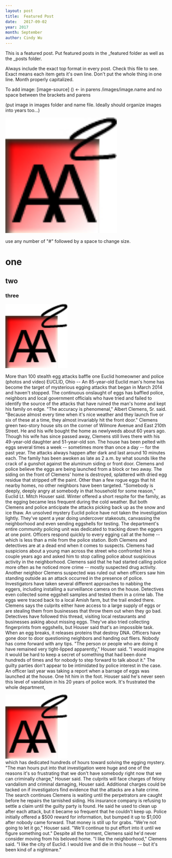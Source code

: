 ```yaml
---
layout: post
title:  Featured Post 
date:   2017-09-02 
year: 2017
month: September
author: Cindy Wu
---
```


This is a featured post. Put featured posts in the _featured folder as well as the _posts folder.

Always include the exact top format in every post. Check this file to see. Exact means each item gets it's own line. Don't put the whole thing in one line. Month properly capitalized. 

To add image:
[image-source] () <- in parens /images/image.name and no space between the brackets and parens

(put image in images folder and name file. Ideally should organize images into years too...)

<div class='float-left'>
<img src="/images/test.jpg" height='360px'>
</div>

use any number of "#" followed by a space to change size.

# one
## two
### three


<div class='float-left'>
	<img src="/images/test.jpg" height="200px">
</div>
<p>
More than 100 stealth egg attacks baffle one Euclid homeowner and police
(photos and video) EUCLID, Ohio -- An 85-year-old Euclid man's home has
become the target of mysterious egging attacks that began in March 2014
and haven't stopped. The continuous onslaught of eggs has baffled
police, neighbors and local government officials who have tried and
failed to identify the source of the attacks that have ruined the man's
home and kept his family on edge. "The accuracy is phenomenal," Albert
Clemens, Sr. said. "Because almost every time when it's nice weather and
they launch five or six of these at a time, they almost invariably hit
the front door." Clemens green two-story house sits on the corner of
Wilmore Avenue and East 210th Street. He and his wife bought the home as
newlyweds about 60 years ago. Though his wife has since passed away,
Clemens still lives there with his 49-year-old daughter and 51-year-old
son. The house has been pelted with eggs several times a week --
sometimes more than once a day -- for the past year. The attacks always
happen after dark and last around 10 minutes each. The family has been
awoken as late as 2 a.m. by what sounds like the crack of a gunshot
against the aluminum siding or front door. Clemens and police believe
the eggs are being launched from a block or two away. The siding on the
front of Clemens' home is destroyed, splattered with dried egg residue
that stripped off the paint. Other than a few rogue eggs that hit nearby
homes, no other neighbors have been targeted. "Somebody is deeply,
deeply angry at somebody in that household for some reason," Euclid Lt.
Mitch Houser said. Winter offered a short respite for the family, as the
egging became less frequent during the cold weather. But both Clemens
and police anticipate the attacks picking back up as the snow and ice
thaw. An unsolved mystery Euclid police have not taken the investigation
lightly. They've spent a year doing undercover stakeouts, canvassing the
neighborhood and even sending eggshells for testing. The department's
entire community policing unit was dedicated to tracking down the eggers
at one point. Officers respond quickly to every egging call at the home
-- which is less than a mile from the police station. Both Clemens and
detectives are at a dead end when it comes to suspects. Clemens had
suspicions about a young man across the street who confronted him a
couple years ago and asked him to stop calling police about suspicious
activity in the neighborhood. Clemens said that he had started calling
police more often as he noticed more crime -- mostly suspected drug
activity. Another neighbor Clemens suspected was ruled out when officers
saw him standing outside as an attack occurred in the presence of
police. Investigators have taken several different approaches to nabbing
the eggers, including installing a surveillance camera on the house.
Detectives even collected some eggshell samples and tested them in a
crime lab. The eggs were traced back to a local Amish farm, but the
trail ended there. Clemens says the culprits either have access to a
large supply of eggs or are stealing them from businesses that throw
them out when they go bad. Detectives have followed this thread,
visiting local restaurants and businesses asking about missing eggs.
They've also tried collecting fingerprints from eggshells, but Houser
said that's an impossible task. When an egg breaks, it releases proteins
that destroy DNA. Officers have gone door to door questioning neighbors
and handing out fliers. Nobody has come forward with any tips. "The
person or people who are doing it have remained very tight-lipped
apparently," Houser said. "I would imagine it would be hard to keep a
secret of something that had been done hundreds of times and for nobody
to step forward to talk about it." The guilty parties don't appear to be
intimidated by police interest in the case. An officer last year was
taking a report when a barrage of eggs was launched at the house. One
hit him in the foot. Houser said he's never seen this level of vandalism
in his 20 years of police work. It's frustrated the whole department,
<div class='float-right'>
	<img src="/images/test.jpg" height="200px">
</div>
which has dedicated hundreds of hours toward solving the egging mystery.
"The man hours put into that investigation were huge and one of the
reasons it's so frustrating that we don't have somebody right now that
we can criminally charge," Houser said. The culprits will face charges
of felony vandalism and criminal damaging, Houser said. Additional
charges could be tacked on if investigators find evidence that the
attacks are a hate crime. The search continues Clemens is waiting until
the perpetrators are caught before he repairs the tarnished siding. His
insurance company is refusing to settle a claim until the guilty party
is found. He said he used to clean up after each attack, but it became
so frequent that he couldn't keep up. Police initially offered a $500
reward for information, but bumped it up to $1,000 after nobody came
forward. That money is still up for grabs. "We're not going to let it
go," Houser said. "We'll continue to put effort into it until we figure
something out." Despite all the torment, Clemens said he'd never
consider moving from his beloved home. "I like the neighborhood,"
Clemens said. "I like the city of Euclid. I would live and die in this
house -- but it's been kind of a nightmare."

</p>

